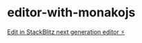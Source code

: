 # editor-with-monakojs

[Edit in StackBlitz next generation editor ⚡️](https://stackblitz.com/~/github.com/dhananjay431/editor-with-monakojs)